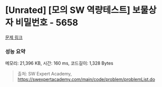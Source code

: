 # [Unrated] [모의 SW 역량테스트] 보물상자 비밀번호 - 5658 

[문제 링크](https://swexpertacademy.com/main/code/problem/problemDetail.do?contestProbId=AWXRUN9KfZ8DFAUo) 

### 성능 요약

메모리: 21,396 KB, 시간: 160 ms, 코드길이: 1,328 Bytes



> 출처: SW Expert Academy, https://swexpertacademy.com/main/code/problem/problemList.do